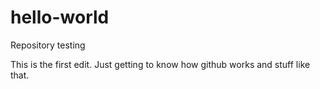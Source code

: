 # hello-world
Repository testing

This is the first edit. Just getting to know how github works and stuff like that.
